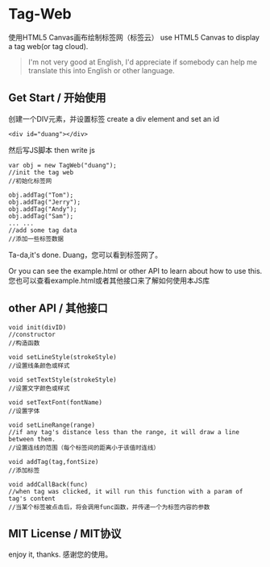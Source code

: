 # Tag-Web

使用HTML5 Canvas画布绘制标签网（标签云）
use HTML5 Canvas to display a tag web(or tag cloud).

> I'm not very good at English, I'd appreciate if somebody can help me translate this into English or other language.

## Get Start / 开始使用

创建一个DIV元素，并设置标签
create a div element and set an id

    <div id="duang"></div>
    
然后写JS脚本
then write js

    var obj = new TagWeb("duang");
    //init the tag web
    //初始化标签网
    
    obj.addTag("Tom");
    obj.addTag("Jerry");
    obj.addTag("Andy");
    obj.addTag("Sam");
    ... ...
    //add some tag data
    //添加一些标签数据
    
Ta-da,it's done.
Duang，您可以看到标签网了。

Or you can see the example.html or other API to learn about how to use this.
您也可以查看example.html或者其他接口来了解如何使用本JS库

## other API / 其他接口

    void init(divID)
    //constructor
    //构造函数
    
    void setLineStyle(strokeStyle)
    //设置线条颜色或样式
    
    void setTextStyle(strokeStyle)
    //设置文字颜色或样式
    
    void setTextFont(fontName)
    //设置字体
    
    void setLineRange(range)
    //if any tag's distance less than the range, it will draw a line between them.
    //设置连线的范围（每个标签间的距离小于该值时连线）
    
    void addTag(tag,fontSize)
    //添加标签
    
    void addCallBack(func)
    //when tag was clicked, it will run this function with a param of tag's content
    //当某个标签被点击后，将会调用func函数，并传递一个为标签内容的参数
    
## MIT License / MIT协议

enjoy it, thanks.
感谢您的使用。